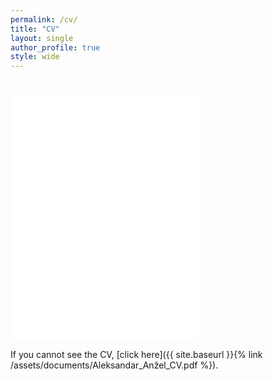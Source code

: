 ```yaml
---
permalink: /cv/
title: "CV"
layout: single
author_profile: true
style: wide
---
```


<br>
<embed src="/assets/documents/Aleksandar_Anžel_CV.pdf" height="400" type="application/pdf" />

If you cannot see the CV, [click here]({{ site.baseurl }}{% link /assets/documents/Aleksandar_Anžel_CV.pdf %}).
